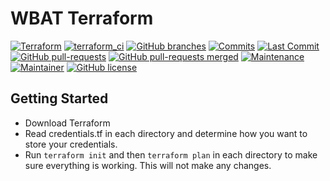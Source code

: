 # WBAT Terraform

[![Terraform](https://img.shields.io/badge/Terraform-v1.4.4-green)](https://www.terraform.io/)
[![terraform_ci](https://github.com/wbat/wbat-terraform/actions/workflows/terraform_ci.yml/badge.svg)](https://github.com/wbat/wbat-terraform/actions/workflows/terraform_ci.yml)
[![GitHub branches](https://badgen.net/github/branches/wbat/wbat-terraform)](https://github.com/wbat/wbat-terraform/branches)
[![Commits](https://badgen.net/github/commits/wbat/wbat-terraform/main?icon=github)](https://github.com/wbat/wbat-terraform/commits/main)
[![Last Commit](https://badgen.net/github/last-commit/wbat/wbat-terraform/main?icon=github)](https://github.com/wbat/wbat-terraform/commits/main)
[![GitHub pull-requests](https://img.shields.io/github/issues-pr/wbat/wbat-terraform)](https://github.com/wbat/wbat-terraform/pull/)
[![GitHub pull-requests merged](https://badgen.net/github/merged-prs/wbat/wbat-terraform)](https://github.com/wbat/wbat-terraform/pulls?q=is%3Amerged)
[![Maintenance](https://img.shields.io/badge/Maintained%3F-yes-green.svg)](https://github.com/wbat/wbat-terraform/graphs/commit-activity)
[![Maintainer](https://img.shields.io/badge/maintainer-@WBAT-blue)](https://github.com/wbat/)
[![GitHub license](https://badgen.net/github/license/wbat/wbat-terraform)](https://github.com/wbat/wbat-terraform/blob/master/LICENSE)

## Getting Started

* Download Terraform
* Read credentials.tf in each directory and determine how you want to store your credentials.
* Run `terraform init` and then `terraform plan` in each directory to make sure everything is working.  This will not make any changes.
